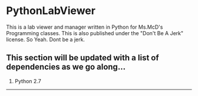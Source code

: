 # PythonLabViewer
This is a lab viewer and manager written in Python for Ms.McD's Programming classes.
This is also published under the "Don't Be A Jerk" license. So Yeah. Dont be a jerk.

This section will be updated with a list of dependencies as we go along...
------------------------------------------------------------------------------------
1. Python 2.7
------------------------------------------------------------------------------------
